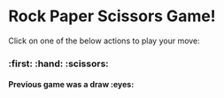 <div>
  <h1>Rock Paper Scissors Game!</h1>
  <p>Click on one of the below actions to play your move:</p>
  <h3>:first: :hand: :scissors:</h3>
  <h4>Previous game was a draw :eyes:</h4>
</div>